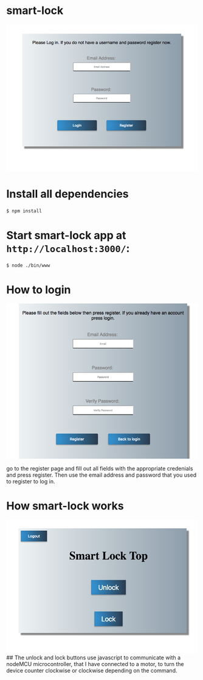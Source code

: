 # smart-lock 
<img src="public/images/login.png" width="846">

# Install all dependencies

```bash
$ npm install
```
# Start smart-lock app at `http://localhost:3000/`:

```bash
$ node ./bin/www
```

# How to login

<img src="public/images/register.png" width="846">

go to the register page and fill out all fields with the appropriate credenials and press register.
Then use the email address and password that you used to register to log in.

# How smart-lock works

<img src="public/images/smartLock.png" width="846">
## The unlock and lock buttons use javascript to communicate with a nodeMCU microcontroller, that I have connected to a motor, to turn the device counter clockwise or clockwise depending on the command.
